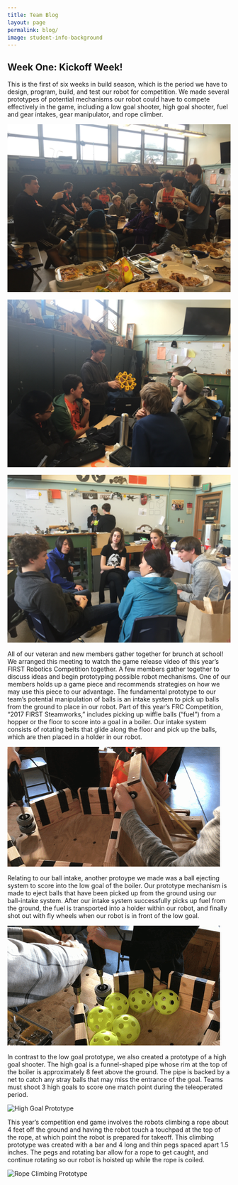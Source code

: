 ```yaml
---
title: Team Blog
layout: page
permalink: blog/
image: student-info-background
---
```


## Week One: Kickoff Week!

This is the first of six weeks in build season, which is the period we have to design, program, build, and test our robot for competition. We made several prototypes of potential mechanisms our robot could have to compete effectively in the game, including a low goal shooter, high goal shooter, fuel and gear intakes, gear manipulator, and rope climber.

![Week One Kickoff Breakfast](/assets/img/week_one_breakfast.JPG)

![Team member discusses prototype ideas](/assets/img/week_one_jerry_gear.JPG)

![Team members form a group to discuss prototype ideas](/assets/img/week_one_prototype_meeting.JPG)

All of our veteran and new members gather together for brunch at school! We arranged this meeting to watch the game release video of this year’s FIRST Robotics Competition together. A few members gather together to discuss ideas and begin prototyping possible robot mechanisms. One of our members holds up a game piece and recommends strategies on how we may use this piece to our advantage. The fundamental prototype to our team’s potential manipulation of balls is an intake system to pick up balls from the ground to place in our robot. Part of this year’s FRC Competition, “2017 FIRST Steamworks,” includes picking up wiffle balls (“fuel”) from a hopper or the floor to score into a goal in a boiler. Our intake system consists of rotating belts that glide along the floor and pick up the balls, which are then placed in a holder in our robot.

![Fuel Intake Prototype](/assets/img/intake_prototype.gif)

Relating to our ball intake, another protoype we made was a ball ejecting system to score into the low goal of the boiler. Our prototype mechanism is made to eject balls that have been picked up from the ground using our ball-intake system. After our intake system successfully picks up fuel from the ground, the fuel is transported into a holder within our robot, and finally shot out with fly wheels when our robot is in front of the low goal.

![Low Goal Shooter Prototype](/assets/img/lowgoal_prototype.gif)

In contrast to the low goal prototype, we also created a prototype of a high goal shooter. The high goal is a funnel-shaped pipe whose rim at the top of the boiler is approximately 8 feet above the ground. The pipe is backed by a net to catch any stray balls that may miss the entrance of the goal. Teams must shoot 3 high goals to score one match point during the teleoperated period.

![High Goal Prototype](/assets/img/highgoal_prototype.gif)

This year’s competition end game involves the robots climbing a rope about 4 feet off the ground and having the robot touch a touchpad at the top of the rope, at which point the robot is prepared for takeoff. This climbing prototype was created with a bar and 4 long and thin pegs spaced apart 1.5 inches. The pegs and rotating bar allow for a rope to get caught, and continue rotating so our robot is hoisted up while the rope is coiled.

![Rope Climbing Prototype](/assets/img/climber_prototype.gif)

